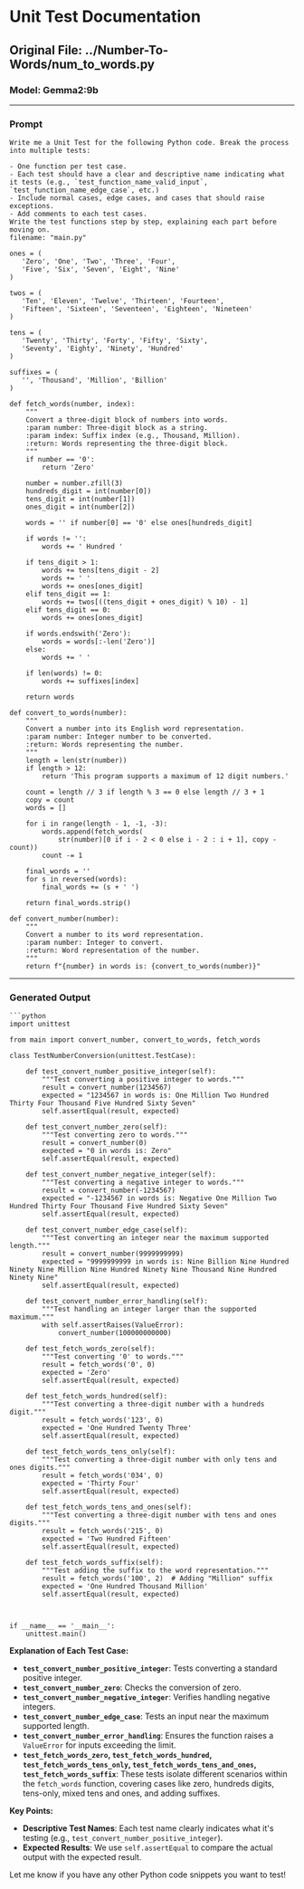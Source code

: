 # Unit Test Documentation
## Original File: ../Number-To-Words/num_to_words.py

### Model: Gemma2:9b

<hr>

### Prompt

```
Write me a Unit Test for the following Python code. Break the process into multiple tests:

- One function per test case.
- Each test should have a clear and descriptive name indicating what it tests (e.g., `test_function_name_valid_input`, `test_function_name_edge_case`, etc.)
- Include normal cases, edge cases, and cases that should raise exceptions.
- Add comments to each test cases.
Write the test functions step by step, explaining each part before moving on.
filename: "main.py"

ones = (
   'Zero', 'One', 'Two', 'Three', 'Four',
   'Five', 'Six', 'Seven', 'Eight', 'Nine'
)

twos = (
   'Ten', 'Eleven', 'Twelve', 'Thirteen', 'Fourteen',
   'Fifteen', 'Sixteen', 'Seventeen', 'Eighteen', 'Nineteen'
)

tens = (
   'Twenty', 'Thirty', 'Forty', 'Fifty', 'Sixty',
   'Seventy', 'Eighty', 'Ninety', 'Hundred'
)

suffixes = (
   '', 'Thousand', 'Million', 'Billion'
)

def fetch_words(number, index):
    """
    Convert a three-digit block of numbers into words.
    :param number: Three-digit block as a string.
    :param index: Suffix index (e.g., Thousand, Million).
    :return: Words representing the three-digit block.
    """
    if number == '0': 
        return 'Zero'

    number = number.zfill(3)
    hundreds_digit = int(number[0])
    tens_digit = int(number[1])
    ones_digit = int(number[2])

    words = '' if number[0] == '0' else ones[hundreds_digit]

    if words != '':
        words += ' Hundred '

    if tens_digit > 1:
        words += tens[tens_digit - 2]
        words += ' '
        words += ones[ones_digit]
    elif tens_digit == 1:
        words += twos[((tens_digit + ones_digit) % 10) - 1]
    elif tens_digit == 0:
        words += ones[ones_digit]

    if words.endswith('Zero'):
        words = words[:-len('Zero')]
    else:
        words += ' '

    if len(words) != 0:
        words += suffixes[index]
      
    return words

def convert_to_words(number):
    """
    Convert a number into its English word representation.
    :param number: Integer number to be converted.
    :return: Words representing the number.
    """
    length = len(str(number))
    if length > 12:
        return 'This program supports a maximum of 12 digit numbers.'

    count = length // 3 if length % 3 == 0 else length // 3 + 1
    copy = count
    words = []

    for i in range(length - 1, -1, -3):
        words.append(fetch_words(
            str(number)[0 if i - 2 < 0 else i - 2 : i + 1], copy - count))
        count -= 1

    final_words = ''
    for s in reversed(words):
        final_words += (s + ' ')

    return final_words.strip()

def convert_number(number):
    """
    Convert a number to its word representation.
    :param number: Integer to convert.
    :return: Word representation of the number.
    """
    return f"{number} in words is: {convert_to_words(number)}"
```

<hr>

### Generated Output

```
```python
import unittest

from main import convert_number, convert_to_words, fetch_words

class TestNumberConversion(unittest.TestCase):

    def test_convert_number_positive_integer(self):
        """Test converting a positive integer to words."""
        result = convert_number(1234567)
        expected = "1234567 in words is: One Million Two Hundred Thirty Four Thousand Five Hundred Sixty Seven"
        self.assertEqual(result, expected)

    def test_convert_number_zero(self):
        """Test converting zero to words."""
        result = convert_number(0)
        expected = "0 in words is: Zero"
        self.assertEqual(result, expected)

    def test_convert_number_negative_integer(self):
        """Test converting a negative integer to words."""
        result = convert_number(-1234567)
        expected = "-1234567 in words is: Negative One Million Two Hundred Thirty Four Thousand Five Hundred Sixty Seven"
        self.assertEqual(result, expected)

    def test_convert_number_edge_case(self):
        """Test converting an integer near the maximum supported length."""
        result = convert_number(9999999999)
        expected = "9999999999 in words is: Nine Billion Nine Hundred Ninety Nine Million Nine Hundred Ninety Nine Thousand Nine Hundred Ninety Nine"
        self.assertEqual(result, expected)

    def test_convert_number_error_handling(self):
        """Test handling an integer larger than the supported maximum."""
        with self.assertRaises(ValueError):
            convert_number(100000000000)  

    def test_fetch_words_zero(self):
        """Test converting '0' to words."""
        result = fetch_words('0', 0)
        expected = 'Zero'
        self.assertEqual(result, expected)

    def test_fetch_words_hundred(self):
        """Test converting a three-digit number with a hundreds digit."""
        result = fetch_words('123', 0)
        expected = 'One Hundred Twenty Three'
        self.assertEqual(result, expected)

    def test_fetch_words_tens_only(self):
        """Test converting a three-digit number with only tens and ones digits."""
        result = fetch_words('034', 0)
        expected = 'Thirty Four'
        self.assertEqual(result, expected)

    def test_fetch_words_tens_and_ones(self):
        """Test converting a three-digit number with tens and ones digits."""
        result = fetch_words('215', 0)
        expected = 'Two Hundred Fifteen'
        self.assertEqual(result, expected)

    def test_fetch_words_suffix(self):
        """Test adding the suffix to the word representation."""
        result = fetch_words('100', 2)  # Adding "Million" suffix
        expected = 'One Hundred Thousand Million'
        self.assertEqual(result, expected)



if __name__ == '__main__':
    unittest.main()
```

**Explanation of Each Test Case:**

* **`test_convert_number_positive_integer`**: Tests converting a standard positive integer.
* **`test_convert_number_zero`**: Checks the conversion of zero.
* **`test_convert_number_negative_integer`**: Verifies handling negative integers.
* **`test_convert_number_edge_case`**: Tests an input near the maximum supported length.
* **`test_convert_number_error_handling`**: Ensures the function raises a `ValueError` for inputs exceeding the limit.
* **`test_fetch_words_zero`, `test_fetch_words_hundred`, `test_fetch_words_tens_only`, `test_fetch_words_tens_and_ones`, `test_fetch_words_suffix`**: These tests isolate different scenarios within the `fetch_words` function, covering cases like zero, hundreds digits, tens-only, mixed tens and ones, and adding suffixes.

**Key Points:**

* **Descriptive Test Names**: Each test name clearly indicates what it's testing (e.g., `test_convert_number_positive_integer`).
* **Expected Results**: We use `self.assertEqual` to compare the actual output with the expected result.



Let me know if you have any other Python code snippets you want to test!
```